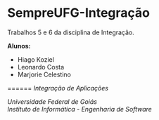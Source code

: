 # SempreUFG-Integração

Trabalhos 5 e 6 da disciplina de Integração.

**Alunos:**
* Hiago Koziel
* Leonardo Costa
* Marjorie Celestino

======
_Integração de Aplicações_

_Universidade Federal de Goiás_                                       
_Instituto de Informática - Engenharia de Software_ 
